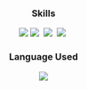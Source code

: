 
<h3 align="center">Skills</h3>

<p align="center">
    <img src="https://img.shields.io/badge/Javascript-ffb13b?style=for-the-badge&logo=Javascript&logoColor=black"/>
    <img src="https://img.shields.io/badge/TypeScript-3178C6?style=for-the-badge&logo=Typescript&logoColor=black"/></a>&nbsp 
    <img src="https://img.shields.io/badge/Vue.js-35495E?style=for-the-badge&logo=vue-dot-js&logoColor=black"/></a>&nbsp 
    <img src="https://img.shields.io/badge/React-61DAFB?style=for-the-badge&logo=React&logoColor=black"/></a>&nbsp 
    <br>
</p>

<h3 align="center">Language Used</h3>

<p align="center">
  <img src="https://github-readme-stats.vercel.app/api/top-langs/?username=seonk94"/>
</p>
